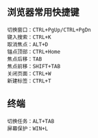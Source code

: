 ## 浏览器常用快捷键
    切换窗口：CTRL+PgUp/CTRL+PgDn  
    键入搜索：CTRL+K
    取消焦点：ALT+D
    锚点顶部：CTRL+Home  
    焦点后移：TAB  
    焦点前移：SHIFT+TAB  
    关闭页面：CTRL+W  
    新建标签：CTRL+T 
## 终端
    切换任务：ALT+TAB  
    屏幕保护：WIN+L

